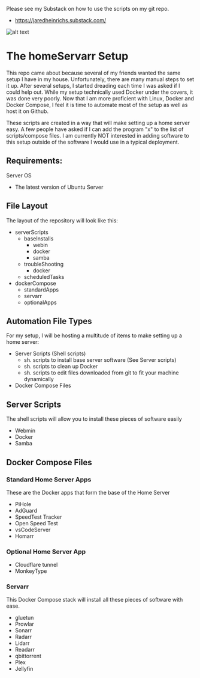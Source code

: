 Please see my Substack on how to use the scripts on my git repo.
* https://jaredheinrichs.substack.com/

![alt text](https://substackcdn.com/image/fetch/w_1456,c_limit,f_webp,q_auto:good,fl_progressive:steep/https%3A%2F%2Fsubstack-post-media.s3.amazonaws.com%2Fpublic%2Fimages%2F1b50455a-56e8-4e2c-8430-7eec6b9ab7e5_512x512.png)

# The homeServarr Setup

This repo came about because several of my friends wanted the same setup I have in my house.
Unfortunately, there are many manual steps to set it up. After several setups, I started dreading each time I was asked if I could help out.
While my setup technically used Docker under the covers, it was done very poorly.
Now that I am more proficient with Linux, Docker and Docker Compose, I feel it is time to automate most of the setup as well as host it on Github.

These scripts are created in a way that will make setting up a home server easy.
A few people have asked if I can add the program "x" to the list of scripts/compose files.
I am currently NOT interested in adding software to this setup outside of the software I would use in a typical deployment.

## Requirements:
Server OS
* The latest version of Ubuntu Server

## File Layout

The layout of the repository will look like this:

* serverScripts
  - baseInstalls
    - webin
    - docker
    - samba
  - troubleShooting
    - docker
  - scheduledTasks
* dockerCompose
  - standardApps
  - servarr
  - optionalApps

## Automation File Types
For my setup, I will be hosting a multitude of items to make setting up a home server:
* Server Scripts (Shell scripts)
  - sh. scripts to install base server software (See Server scripts)
  - sh. scripts to clean up Docker
  - sh. scripts to edit files downloaded from git to fit your machine dynamically
* Docker Compose Files

## Server Scripts
The shell scripts will allow you to install these pieces of software easily
* Webmin
* Docker
* Samba

## Docker Compose Files

### Standard Home Server Apps
These are the Docker apps that form the base of the Home Server
* PiHole
* AdGuard
* SpeedTest Tracker
* Open Speed Test
* vsCodeServer
* Homarr

### Optional Home Server App
* Cloudflare tunnel
* MonkeyType

### Servarr
This Docker Compose stack will install all these pieces of software with ease.
* gluetun
* Prowlar
* Sonarr
* Radarr
* Lidarr
* Readarr
* qbittorrent
* Plex
* Jellyfin



